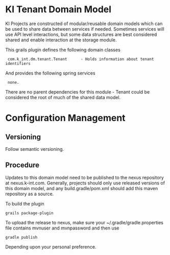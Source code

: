 # KI Tenant Domain Model

KI Projects are constructed of modular/reusable domain models which can be used to share data between services if needed. Sometimes services will use API level interactions, 
but some data structures are best considered shared and enable interaction at the storage module.

This grails plugin defines the following domain classes

     com.k_int.dm.tenant.Tenant      - Holds information about tenant identifiers

And provides the following spring services

     none.

There are no parent dependencies for this module - Tenant could be considered the root of much of the shared data model.


# Configuration Management

## Versioning

Follow semantic versioning.

## Procedure

Updates to this domain model need to be published to the nexus repository at nexus.k-int.com. Generally, projects should only use
released versions of this domain model, and any build.gradle/pom.xml should add this maven repository as a source.

To build the plugin

    grails package-plugin

To upload the release to nexus, make sure your ~/.gradle/gradle.properties file contains mvnuser and mvnpassword and then use

    gradle publish

Depending upon your personal preference.
